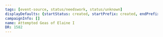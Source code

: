 ```yaml
---
tags: [event-source, status/needswork, status/unknown]
displayDefaults: {startStatus: created, startPrefix: created, endPrefix: destroyed, endStatus: destroyed}
campaignInfo: []
name: Attempted Geas of Elaine I
DR: 1582
---
```

